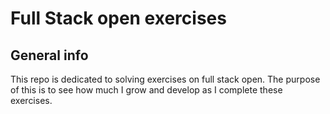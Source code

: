 # Full Stack open exercises

## General info

This repo is dedicated to solving exercises on full stack open. The purpose of this is to see how much I grow and develop as I complete these exercises.

